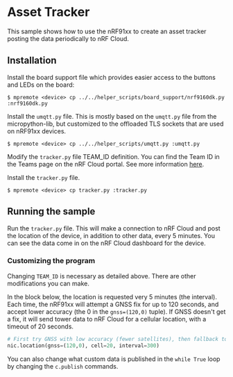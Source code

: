 # Asset Tracker

This sample shows how to use the nRF91xx to create an asset tracker posting the data
periodically to nRF Cloud.

## Installation

Install the board support file which provides easier access to the buttons
and LEDs on the board:

    $ mpremote <device> cp ../../helper_scripts/board_support/nrf9160dk.py :nrf9160dk.py

Install the `umqtt.py` file. This is mostly based on the `umqtt.py` file from
the micropython-lib, but customized to the offloaded TLS sockets that are
used on nRF91xx devices.

    $ mpremote <device> cp ../../helper_scripts/umqtt.py :umqtt.py

Modify the ``tracker.py`` file TEAM_ID definition. You can find the Team ID in the Teams page
on the nRF Cloud portal. See more information [here](https://docs.nrfcloud.com/AccountAndTeamManagement/Teams/TeamsOverview.html#team-id).

Install the ``tracker.py`` file. 

    $ mpremote <device> cp tracker.py :tracker.py

## Running the sample

Run the `tracker.py` file. This will make a connection to nRF Cloud and 
post the location of the device, in addition to other data, every 5 minutes.
You can see the data come in on the nRF Cloud dashboard for the device.

### Customizing the program

Changing `TEAM_ID` is necessary as detailed above. There are other modifications
you can make.

In the block below, the location is requested very 5 minutes (the interval). Each time,
the nRF91xx will attempt a GNSS fix for up to 120 seconds, and accept lower accuracy
(the 0 in the `gnss=(120,0)` tuple). If GNSS doesn't get a fix, it will send tower
data to nRF Cloud for a cellular location, with a timeout of 20 seconds.
```python
# First try GNSS with low accuracy (fewer satellites), then fallback to cellular.
nic.location(gnss=(120,0), cell=20, interval=300)
```
You can also change what custom data is published in the `while True` loop by changing
the `c.publish` commands.
